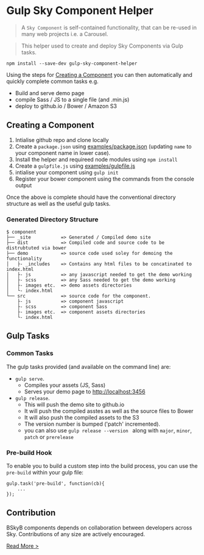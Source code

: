 Gulp Sky Component Helper 
========================

> A `Sky Component` is self-contained functionality, that can be re-used in many web projects i.e. a Carousel.

> This helper used to create and deploy Sky Components via Gulp tasks.

`npm install --save-dev gulp-sky-component-helper`

Using the steps for [Creating a Component](#creating-a-component) you can then automatically and quickly complete common tasks e.g.
 * Build and serve demo page
 * compile Sass / JS to a single file (and .min.js)
 * deploy to github.io / Bower / Amazon S3
 
## Creating a Component
 
1. Intialise github repo and clone locally
2. Create a `package.json` using [examples/package.json](test/package.json) (updating `name` to your component name  in lower case).
2. Install the helper and requireed node modules using `npm install`
3. Create a `gulpfile.js` using [examples/gulpfile.js](test/gulpfile.js) 
4. intialise your component using `gulp init`
5. Register your bower component using the commands from the console output

Once the above is complete should have the conventional directory structure as well as the useful gulp tasks.

### Generated Directory Structure

    $ component
    ├── _site           => Generated / Compiled demo site
    ├── dist            => Compiled code and source code to be distrubtuted via bower
    ├── demo            => source code used soley for demoing the functionality
    │   ├- _includes    => Contains any html files to be concatinated to index.html
    │   ├- js           => any javascript needed to get the demo working
    │   ├- scss         => any Sass needed to get the demo working
    │   ├- images etc.  => demo assets directories
    │   └- index.html
    └── src             => source code for the component.
        ├- js           => component javascript
        ├- scss         => component Sass
        ├- images etc.  => component assets directories
        └- index.html


## Gulp Tasks

### Common Tasks

The gulp tasks provided (and available on the command line) are:

 * `gulp serve`.  
   * Compiles your assets (JS, Sass)
   * Serves your demo page to [http://localhost:3456](http://localhost:3456) 
 * `gulp release`. 
   * This will push the demo site to github.io 
   * It will push the compiled asstes as well as the source files to Bower
   * It will also push the compiled assets to the S3
   * The version number is bumped ('patch' incremented). 
   * you can also use `gulp release --version ` along with `major`, `minor`, `patch` or `prerelease`

### Pre-build Hook

To enable you to build a custom step into the build process, you can use the `pre-build` within your gulp file:

```
gulp.task('pre-build', function(cb){
    ...
});

```

## Contribution

BSkyB components depends on collaboration between developers across Sky. Contributions of any size are actively encouraged.

[Read More >](CONTRIBUTING.md)
